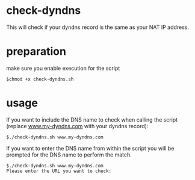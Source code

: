 # check-dyndns
This will check if your dyndns record is the same as your NAT IP address.

# preparation
make sure you enable execution for the script
```
$chmod +x check-dyndns.sh
```

# usage
If you want to include the DNS name to check when calling the script (replace www.my-dyndns.com with your dyndns record):
```
$./check-dyndns.sh www.my-dyndns.com
```
If you want to enter the DNS name from within the script you will be prompted for the DNS name to perform the match.
```
$./check-dyndns.sh www.my-dyndns.com
Please enter the URL you want to check: 
```
